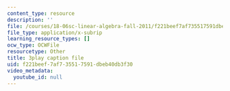 ```yaml
---
content_type: resource
description: ''
file: /courses/18-06sc-linear-algebra-fall-2011/f221beef7af735517591dbeb40db3f30_QNpj-gOXW9M.srt
file_type: application/x-subrip
learning_resource_types: []
ocw_type: OCWFile
resourcetype: Other
title: 3play caption file
uid: f221beef-7af7-3551-7591-dbeb40db3f30
video_metadata:
  youtube_id: null
---
```

